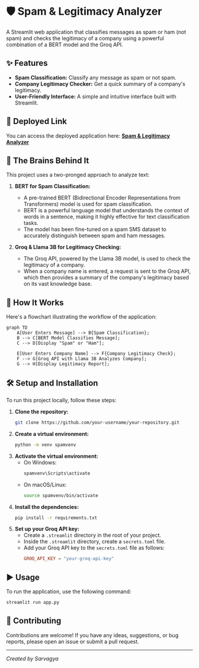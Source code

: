 # 🛡️ Spam & Legitimacy Analyzer

A Streamlit web application that classifies messages as spam or ham (not spam) and checks the legitimacy of a company using a powerful combination of a BERT model and the Groq API.

## ✨ Features

- **Spam Classification:** Classify any message as spam or not spam.
- **Company Legitimacy Checker:** Get a quick summary of a company's legitimacy.
- **User-Friendly Interface:** A simple and intuitive interface built with Streamlit.

## 🚀 Deployed Link

You can access the deployed application here: [**Spam & Legitimacy Analyzer**](https://your-deployed-link.com)

## 🧠 The Brains Behind It

This project uses a two-pronged approach to analyze text:

1.  **BERT for Spam Classification:**
    - A pre-trained BERT (Bidirectional Encoder Representations from Transformers) model is used for spam classification.
    - BERT is a powerful language model that understands the context of words in a sentence, making it highly effective for text classification tasks.
    - The model has been fine-tuned on a spam SMS dataset to accurately distinguish between spam and ham messages.

2.  **Groq & Llama 3B for Legitimacy Checking:**
    - The Groq API, powered by the Llama 3B model, is used to check the legitimacy of a company.
    - When a company name is entered, a request is sent to the Groq API, which then provides a summary of the company's legitimacy based on its vast knowledge base.

## 🔧 How It Works

Here's a flowchart illustrating the workflow of the application:

```mermaid
graph TD
    A[User Enters Message] --> B{Spam Classification};
    B --> C[BERT Model Classifies Message];
    C --> D[Display "Spam" or "Ham"];

    E[User Enters Company Name] --> F{Company Legitimacy Check};
    F --> G[Groq API with Llama 3B Analyzes Company];
    G --> H[Display Legitimacy Report];
```

## 🛠️ Setup and Installation

To run this project locally, follow these steps:

1.  **Clone the repository:**
    ```bash
    git clone https://github.com/your-username/your-repository.git
    ```
2.  **Create a virtual environment:**
    ```bash
    python -m venv spamvenv
    ```
3.  **Activate the virtual environment:**
    - On Windows:
      ```bash
      spamvenv\Scripts\activate
      ```
    - On macOS/Linux:
      ```bash
      source spamvenv/bin/activate
      ```
4.  **Install the dependencies:**
    ```bash
    pip install -r requirements.txt
    ```
5.  **Set up your Groq API key:**
    - Create a `.streamlit` directory in the root of your project.
    - Inside the `.streamlit` directory, create a `secrets.toml` file.
    - Add your Groq API key to the `secrets.toml` file as follows:
      ```toml
      GROQ_API_KEY = "your-groq-api-key"
      ```

## ▶️ Usage

To run the application, use the following command:

```bash
streamlit run app.py
```

## 🤝 Contributing

Contributions are welcome! If you have any ideas, suggestions, or bug reports, please open an issue or submit a pull request.

---
*Created by Sarvagya*
